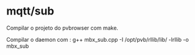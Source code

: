 # mqtt/sub

Compilar o projeto do pvbrowser com make.

Compilar o daemon com : g++ mbx_sub.cpp -I /opt/pvb/rllib/lib/ -lrllib -o mbx_sub
